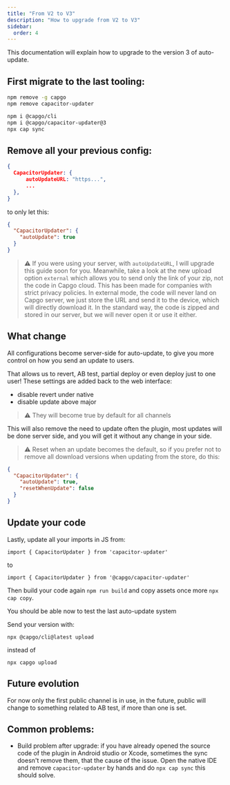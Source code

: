 ```yaml
---
title: "From V2 to V3"
description: "How to upgrade from V2 to V3"
sidebar:
  order: 4
---
```


This documentation will explain how to upgrade to the version 3 of auto-update.

## First migrate to the last tooling:

```bash
npm remove -g capgo
npm remove capacitor-updater

npm i @capgo/cli
npm i @capgo/capacitor-updater@3
npx cap sync
```

## Remove all your previous config:

```json
{
  CapacitorUpdater: {
      autoUpdateURL: "https...",
      ...
  },
}
```

to only let this:

```json
{
  "CapacitorUpdater": {
    "autoUpdate": true
  }
}
```

> ⚠️ If you were using your server, with `autoUpdateURL`, I will upgrade this guide soon for you. Meanwhile, take a look at the new upload option `external` which allows you to send only the link of your zip, not the code in Capgo cloud. This has been made for companies with strict privacy policies. In external mode, the code will never land on Capgo server, we just store the URL and send it to the device, which will directly download it. In the standard way, the code is zipped and stored in our server, but we will never open it or use it either.

## What change

All configurations become server-side for auto-update, to give you more control on how you send an update to users.

That allows us to revert, AB test, partial deploy or even deploy just to one user! These settings are added back to the web interface:

* disable revert under native
* disable update above major

> ⚠️ They will become true by default for all channels

This will also remove the need to update often the plugin, most updates will be done server side, and you will get it without any change in your side.

> ⚠️ Reset when an update becomes the default, so if you prefer not to remove all download versions when updating from the store, do this:

```json
{
  "CapacitorUpdater": {
    "autoUpdate": true,
    "resetWhenUpdate": false
  }
}
```

## Update your code

Lastly, update all your imports in JS from:

```
import { CapacitorUpdater } from 'capacitor-updater'
```

to

```
import { CapacitorUpdater } from '@capgo/capacitor-updater'
```

Then build your code again `npm run build` and copy assets once more `npx cap copy`.

You should be able now to test the last auto-update system

Send your version with:

```
npx @capgo/cli@latest upload
```

instead of

```
npx capgo upload
```

## Future evolution

For now only the first public channel is in use, in the future, public will change to something related to AB test, if more than one is set.

## Common problems:

* Build problem after upgrade: if you have already opened the source code of the plugin in Android studio or Xcode, sometimes the sync doesn't remove them, that the cause of the issue. Open the native IDE and remove `capacitor-updater` by hands and do `npx cap sync` this should solve.
